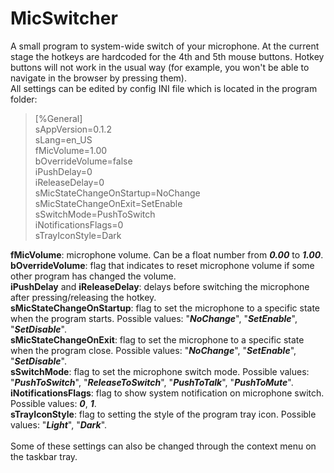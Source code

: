 <h1>MicSwitcher</h1>

A small program to system-wide switch of your microphone. At the current stage the hotkeys are hardcoded for the 4th and 5th mouse  buttons. Hotkey buttons will not work in the usual way (for example, you won't be able to navigate in the browser by pressing them).
<br/>All settings can be edited by config INI file which is located in the program folder:

>[%General]
<br/>sAppVersion=0.1.2
<br/>sLang=en_US
<br/>fMicVolume=1.00
<br/>bOverrideVolume=false
<br/>iPushDelay=0
<br/>iReleaseDelay=0
<br/>sMicStateChangeOnStartup=NoChange
<br/>sMicStateChangeOnExit=SetEnable
<br/>sSwitchMode=PushToSwitch
<br/>iNotificationsFlags=0
<br/>sTrayIconStyle=Dark

**fMicVolume**: microphone volume. Can be a float number from ***0.00*** to ***1.00***.
<br/>**bOverrideVolume**: flag that indicates to reset microphone volume if some other program has changed the volume.
<br/>**iPushDelay** and **iReleaseDelay**: delays before switching the microphone after pressing/releasing the hotkey.
<br/>**sMicStateChangeOnStartup**: flag to set the microphone to a specific state when the program starts. Possible values: "***NoChange***", "***SetEnable***", "***SetDisable***".
<br/>**sMicStateChangeOnExit**: flag to set the microphone to a specific state when the program close. Possible values: "***NoChange***", "***SetEnable***", "***SetDisable***".
<br/>**sSwitchMode**: flag to set the microphone switch mode. Possible values: "***PushToSwitch***", "***ReleaseToSwitch***", "***PushToTalk***", "***PushToMute***".
<br/>**iNotificationsFlags**: flag to show system notification on microphone switch. Possible values: ***0***, ***1***.
<br/>**sTrayIconStyle**: flag to setting the style of the program tray icon. Possible values: "***Light***", "***Dark***".
<br/>
<br/>Some of these settings can also be changed through the context menu on the taskbar tray.
